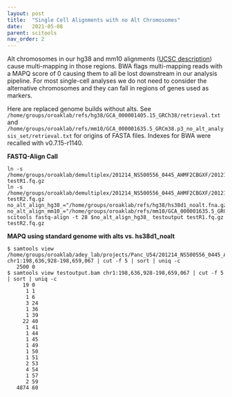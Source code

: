 ```yaml
---
layout: post
title:  "Single Cell Alignments with no Alt Chromosomes"
date:   2021-05-08
parent: scitools
nav_order: 2
---
```


Alt chromosomes in our hg38 and mm10 alignments ([UCSC description](https://genome.ucsc.edu/FAQ/FAQdownloads.html#downloadAlt)) cause multi-mapping in those regions. BWA flags multi-mapping reads with a MAPQ score of 0 causing them to all be lost downstream in our analysis pipeline. For most single-cell analyses we do not need to consider the alternative chromosomes and they can fall in regions of genes used as markers.

Here are replaced genome builds without alts. See `/home/groups/oroaklab/refs/hg38/GCA_000001405.15_GRCh38/retrieval.txt` and `/home/groups/oroaklab/refs/mm10/GCA_000001635.5_GRCm38.p3_no_alt_analysis_set/retrieval.txt` for origins of FASTA files. Indexes for BWA were recalled with v0.7.15-r1140.

**FASTQ-Align Call**
```
ln -s /home/groups/oroaklab/demultiplex/201214_NS500556_0445_AHMF2CBGXF/201214_NS500556_0445_AHMF2CBGXF.1.fq.gz testR1.fq.gz
ln -s /home/groups/oroaklab/demultiplex/201214_NS500556_0445_AHMF2CBGXF/201214_NS500556_0445_AHMF2CBGXF.2.fq.gz testR2.fq.gz 
no_alt_align_hg38_="/home/groups/oroaklab/refs/hg38/hs38d1_noalt.fna.gz"
no_alt_align_mm10_="/home/groups/oroaklab/refs/mm10/GCA_000001635.5_GRCm38.p3_noalt.fna.gz"
scitools fastq-align -t 28 $no_alt_align_hg38_ testoutput testR1.fq.gz testR2.fq.gz
```

**MAPQ using standard genome with alts vs. hs38d1_noalt**
```
$ samtools view /home/groups/oroaklab/adey_lab/projects/Panc_U54/201214_NS500556_0445_AHMF2CBGXF/201214_NS500556_0445_AHMF2CBGXF.bam chr1:198,636,928-198,659,067 | cut -f 5 | sort | uniq -c
   2500 0
$ samtools view testoutput.bam chr1:198,636,928-198,659,067 | cut -f 5 | sort | uniq -c
     19 0
      1 1
      1 6
      3 24
      1 36
      1 39
     22 40
      1 41
      1 44
      1 45
      1 49
      1 50
      1 51
      2 53
      4 54
      1 57
      2 59
   4874 60
```